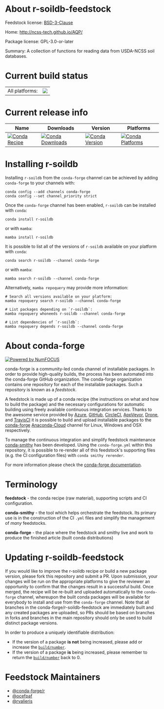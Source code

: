 About r-soildb-feedstock
========================

Feedstock license: [BSD-3-Clause](https://github.com/conda-forge/r-soildb-feedstock/blob/main/LICENSE.txt)

Home: http://ncss-tech.github.io/AQP/

Package license: GPL-3.0-or-later

Summary: A collection of functions for reading data from USDA-NCSS soil databases.

Current build status
====================


<table><tr><td>All platforms:</td>
    <td>
      <a href="https://dev.azure.com/conda-forge/feedstock-builds/_build/latest?definitionId=1642&branchName=main">
        <img src="https://dev.azure.com/conda-forge/feedstock-builds/_apis/build/status/r-soildb-feedstock?branchName=main">
      </a>
    </td>
  </tr>
</table>

Current release info
====================

| Name | Downloads | Version | Platforms |
| --- | --- | --- | --- |
| [![Conda Recipe](https://img.shields.io/badge/recipe-r--soildb-green.svg)](https://anaconda.org/conda-forge/r-soildb) | [![Conda Downloads](https://img.shields.io/conda/dn/conda-forge/r-soildb.svg)](https://anaconda.org/conda-forge/r-soildb) | [![Conda Version](https://img.shields.io/conda/vn/conda-forge/r-soildb.svg)](https://anaconda.org/conda-forge/r-soildb) | [![Conda Platforms](https://img.shields.io/conda/pn/conda-forge/r-soildb.svg)](https://anaconda.org/conda-forge/r-soildb) |

Installing r-soildb
===================

Installing `r-soildb` from the `conda-forge` channel can be achieved by adding `conda-forge` to your channels with:

```
conda config --add channels conda-forge
conda config --set channel_priority strict
```

Once the `conda-forge` channel has been enabled, `r-soildb` can be installed with `conda`:

```
conda install r-soildb
```

or with `mamba`:

```
mamba install r-soildb
```

It is possible to list all of the versions of `r-soildb` available on your platform with `conda`:

```
conda search r-soildb --channel conda-forge
```

or with `mamba`:

```
mamba search r-soildb --channel conda-forge
```

Alternatively, `mamba repoquery` may provide more information:

```
# Search all versions available on your platform:
mamba repoquery search r-soildb --channel conda-forge

# List packages depending on `r-soildb`:
mamba repoquery whoneeds r-soildb --channel conda-forge

# List dependencies of `r-soildb`:
mamba repoquery depends r-soildb --channel conda-forge
```


About conda-forge
=================

[![Powered by
NumFOCUS](https://img.shields.io/badge/powered%20by-NumFOCUS-orange.svg?style=flat&colorA=E1523D&colorB=007D8A)](https://numfocus.org)

conda-forge is a community-led conda channel of installable packages.
In order to provide high-quality builds, the process has been automated into the
conda-forge GitHub organization. The conda-forge organization contains one repository
for each of the installable packages. Such a repository is known as a *feedstock*.

A feedstock is made up of a conda recipe (the instructions on what and how to build
the package) and the necessary configurations for automatic building using freely
available continuous integration services. Thanks to the awesome service provided by
[Azure](https://azure.microsoft.com/en-us/services/devops/), [GitHub](https://github.com/),
[CircleCI](https://circleci.com/), [AppVeyor](https://www.appveyor.com/),
[Drone](https://cloud.drone.io/welcome), and [TravisCI](https://travis-ci.com/)
it is possible to build and upload installable packages to the
[conda-forge](https://anaconda.org/conda-forge) [Anaconda-Cloud](https://anaconda.org/)
channel for Linux, Windows and OSX respectively.

To manage the continuous integration and simplify feedstock maintenance
[conda-smithy](https://github.com/conda-forge/conda-smithy) has been developed.
Using the ``conda-forge.yml`` within this repository, it is possible to re-render all of
this feedstock's supporting files (e.g. the CI configuration files) with ``conda smithy rerender``.

For more information please check the [conda-forge documentation](https://conda-forge.org/docs/).

Terminology
===========

**feedstock** - the conda recipe (raw material), supporting scripts and CI configuration.

**conda-smithy** - the tool which helps orchestrate the feedstock.
                   Its primary use is in the construction of the CI ``.yml`` files
                   and simplify the management of *many* feedstocks.

**conda-forge** - the place where the feedstock and smithy live and work to
                  produce the finished article (built conda distributions)


Updating r-soildb-feedstock
===========================

If you would like to improve the r-soildb recipe or build a new
package version, please fork this repository and submit a PR. Upon submission,
your changes will be run on the appropriate platforms to give the reviewer an
opportunity to confirm that the changes result in a successful build. Once
merged, the recipe will be re-built and uploaded automatically to the
`conda-forge` channel, whereupon the built conda packages will be available for
everybody to install and use from the `conda-forge` channel.
Note that all branches in the conda-forge/r-soildb-feedstock are
immediately built and any created packages are uploaded, so PRs should be based
on branches in forks and branches in the main repository should only be used to
build distinct package versions.

In order to produce a uniquely identifiable distribution:
 * If the version of a package **is not** being increased, please add or increase
   the [``build/number``](https://docs.conda.io/projects/conda-build/en/latest/resources/define-metadata.html#build-number-and-string).
 * If the version of a package **is** being increased, please remember to return
   the [``build/number``](https://docs.conda.io/projects/conda-build/en/latest/resources/define-metadata.html#build-number-and-string)
   back to 0.

Feedstock Maintainers
=====================

* [@conda-forge/r](https://github.com/conda-forge/r/)
* [@ocefpaf](https://github.com/ocefpaf/)
* [@rvalieris](https://github.com/rvalieris/)

